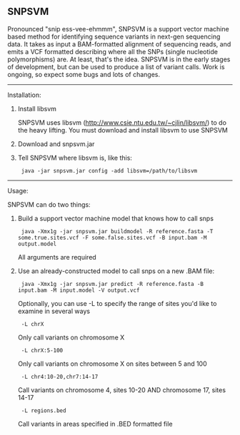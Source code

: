 SNPSVM 
------
Pronounced "snip ess-vee-ehmmm",  SNPSVM is a support vector machine based method for identifying sequence variants in next-gen sequencing data. It takes as input a BAM-formatted alignment of sequencing reads, and emits a VCF formatted describing where all the SNPs (single nucleotide polymorphisms) are. At least, that's the idea. 
 SNPSVM is in the early stages of development, but can be used to produce a list of variant calls. Work is ongoing, so expect some bugs and lots of changes. 

-----
Installation:

1. Install libsvm

	SNPSVM uses libsvm (http://www.csie.ntu.edu.tw/~cjlin/libsvm/) to do the heavy lifting. You must download and install libsvm to use SNPSVM

2. Download and snpsvm.jar 

3. Tell SNPSVM where libsvm is, like this:

		java -jar snpsvm.jar config -add libsvm=/path/to/libsvm

------
Usage:

SNPSVM can do two things:

1. Build a support vector machine model that knows how to call snps

		java -Xmx1g -jar snpsvm.jar buildmodel -R reference.fasta -T some.true.sites.vcf -F some.false.sites.vcf -B input.bam -M output.model


	All arguments are required


2. Use an already-constructed model to call snps on a new .BAM file:

		java -Xmx1g -jar snpsvm.jar predict -R reference.fasta -B input.bam -M input.model -V output.vcf

	Optionally, you can use -L to specify the range of sites you'd like to examine in several ways

		-L chrX                   
	Only call variants on chromosome X

		-L chrX:5-100
	Only call variants on chromosome X on sites between 5 and 100

		-L chr4:10-20,chr7:14-17
	Call variants on chromosome 4, sites 10-20 AND chromosome 17, sites 14-17

		-L regions.bed
	Call variants in areas specified in .BED formatted file



